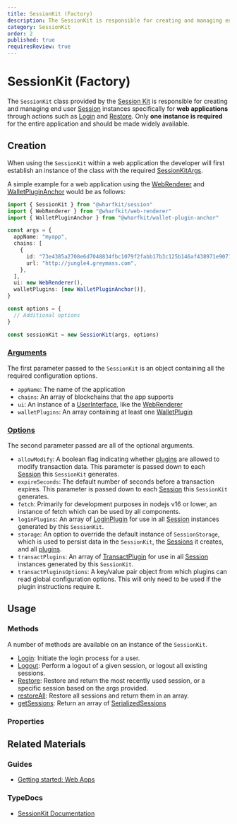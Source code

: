 ```yaml
---
title: SessionKit (Factory)
description: The SessionKit is responsible for creating and managing end user Session instances for web applications through methods such as login and restore.
category: SessionKit
order: 2
published: true
requiresReview: true
---
```


# SessionKit (Factory)

The `SessionKit` class provided by the [Session Kit](/docs/sessionkit) is responsible for creating and managing end user [Session](/docs/sessionkit/session) instances specifically for **web applications** through actions such as [Login](/docs/sessionkit/login) and [Restore](/docs/sessionkit/restore). Only **one instance is required** for the entire application and should be made widely available.

## Creation

When using the `SessionKit` within a web application the developer will first establish an instance of the class with the required [SessionKitArgs](https://wharfkit.github.io/session/interfaces/SessionKitArgs.html).

A simple example for a web application using the [WebRenderer](/docs/sessionkit/web-renderer) and [WalletPluginAnchor](#) would be as follows:

```ts
import { SessionKit } from "@wharfkit/session"
import { WebRenderer } from "@wharfkit/web-renderer"
import { WalletPluginAnchor } from "@wharfkit/wallet-plugin-anchor"

const args = {
  appName: "myapp",
  chains: [
    {
      id: "73e4385a2708e6d7048834fbc1079f2fabb17b3c125b146af438971e90716c4d",
      url: "http://jungle4.greymass.com",
    },
  ],
  ui: new WebRenderer(),
  walletPlugins: [new WalletPluginAnchor()],
}

const options = {
  // Additional options
}

const sessionKit = new SessionKit(args, options)
```

### [Arguments](https://wharfkit.github.io/session/interfaces/SessionKitArgs.html)

The first parameter passed to the `SessionKit` is an object containing all the required configuration options.

- `appName`: The name of the application
- `chains`: An array of blockchains that the app supports
- `ui`: An instance of a [UserInterface](/docs/sessionkit/plugin-user-interface), like the [WebRenderer](/docs/sessionkit/web-renderer)
- `walletPlugins`: An array containing at least one [WalletPlugin](/docs/sessionkit/plugin-wallet)

### [Options](https://wharfkit.github.io/session/interfaces/SessionKitOptions.html)

The second parameter passed are all of the optional arguments.

- `allowModify`: A boolean flag indicating whether [plugins](#) are allowed to modify transaction data. This parameter is passed down to each [Session](/docs/sessionkit/session) this `SessionKit` generates.
- `expireSeconds`: The default number of seconds before a transaction expires. This parameter is passed down to each [Session](/docs/sessionkit/session) this `SessionKit` generates.
- `fetch`: Primarily for development purposes in nodejs v16 or lower, an instance of fetch which can be used by all components.
- `loginPlugins`: An array of [LoginPlugin](/docs/sessionkit/plugin-login) for use in all [Session](/docs/sessionkit/session) instances generated by this `SessionKit`.
- `storage`: An option to override the default instance of `SessionStorage`, which is used to persist data in the `SessionKit`, the [Sessions](/docs/sessionkit/session) it creates, and all [plugins](#).
- `transactPlugins`: An array of [TransactPlugin](/docs/sessionkit/plugin-transact) for use in all [Session](/docs/sessionkit/session) instances generated by this `SessionKit`.
- `transactPluginsOptions`: A key/value pair object from which plugins can read global configuration options. This will only need to be used if the plugin instructions require it.

## Usage

### Methods

A number of methods are available on an instance of the `SessionKit`.

- [Login](/docs/sessionkit/login): Initiate the login process for a user.
- [Logout](/docs/sessionkit/logout): Perform a logout of a given session, or logout all existing sessions.
- [Restore](/docs/sessionkit/restore): Restore and return the most recently used session, or a specific session based on the args provided.
- [restoreAll](#): Restore all sessions and return them in an array.
- [getSessions](#): Return an array of [SerializedSessions](#)

### Properties

## Related Materials

### Guides

- [Getting started: Web Apps](/guides/sessionkit/getting-started-web-app)

### TypeDocs

- [SessionKit Documentation](https://wharfkit.github.io/session/classes/SessionKit.html)
